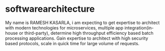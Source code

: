 # softwarearchitecture

My name is RAMESH KASARLA, i am expecting to get expertise to architect with modern
technologies for microservices, multiple app integration(in-house or third-party),
determine high throughput efficiency based batch processing applications.
Gain expertise to architect with high security based protocols, scale in quick time for large volume of requests.
